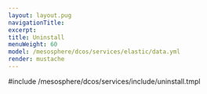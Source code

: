 ```yaml
---
layout: layout.pug
navigationTitle:
excerpt:
title: Uninstall
menuWeight: 60
model: /mesosphere/dcos/services/elastic/data.yml
render: mustache
---
```


#include /mesosphere/dcos/services/include/uninstall.tmpl
